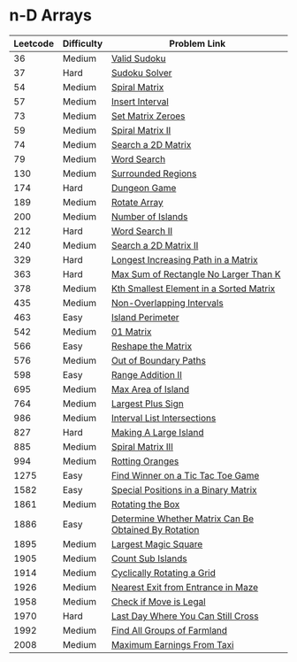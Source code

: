 # n-D Arrays



| Leetcode | Difficulty | Problem Link                                                                                                                                                                  |
| -------- | ---------- | ----------------------------------------------------------------------------------------------------------------------------------------------------------------------------- |
| 36       | Medium     | [Valid Sudoku](../difficulty-based-problem-index/leetcode-medium/leetcode-36-valid-sudoku.md)                                                                                 |
| 37       | Hard       | [Sudoku Solver](../difficulty-based-problem-index/leetcode-hard/leetcode-37-sudoku-solver.md)                                                                                 |
| 54       | Medium     | [Spiral Matrix](../difficulty-based-problem-index/leetcode-medium/leetcode-54-spiral-matrix.md)                                                                               |
| 57       | Medium     | [Insert Interval](../difficulty-based-problem-index/leetcode-medium/leetcode-57-insert-interval.md)                                                                           |
| 73       | Medium     | [Set Matrix Zeroes](../difficulty-based-problem-index/leetcode-medium/leetcode-73-set-matrix-zeroes.md)                                                                       |
| 59       | Medium     | [Spiral Matrix II](../difficulty-based-problem-index/leetcode-medium/leetcode-59-spiral-matrix-ii.md)                                                                         |
| 74       | Medium     | [Search a 2D Matrix](../difficulty-based-problem-index/leetcode-medium/leetcode-74-search-a-2d-matrix.md)                                                                     |
| 79       | Medium     | [Word Search](../difficulty-based-problem-index/leetcode-medium/leetcode-79-word-search.md)                                                                                   |
| 130      | Medium     | [Surrounded Regions](../difficulty-based-problem-index/leetcode-medium/leetcode-130-surrounded-regions.md)                                                                    |
| 174      | Hard       | [Dungeon Game](../difficulty-based-problem-index/leetcode-hard/leetcode-174-dungeon-game.md)                                                                                  |
| 189      | Medium     | [Rotate Array](../difficulty-based-problem-index/leetcode-medium/leetcode-189-rotate-array.md)                                                                                |
| 200      | Medium     | [Number of Islands](../difficulty-based-problem-index/leetcode-medium/leetcode-200-number-of-islands.md)                                                                      |
| 212      | Hard       | [Word Search II](../difficulty-based-problem-index/leetcode-hard/leetcode-212-word-search-ii.md)                                                                              |
| 240      | Medium     | [Search a 2D Matrix II](../difficulty-based-problem-index/leetcode-medium/leetcode-240-search-a-2d-matrix-ii.md)                                                              |
| 329      | Hard       | [Longest Increasing Path in a Matrix](../difficulty-based-problem-index/leetcode-hard/leetcode-329-longest-increasing-path-in-a-matrix.md)                                    |
| 363      | Hard       | [Max Sum of Rectangle No Larger Than K](../difficulty-based-problem-index/leetcode-hard/leetcode-363-max-sum-of-rectangle-no-larger-than-k.md)                                |
| 378      | Medium     | [Kth Smallest Element in a Sorted Matrix](../difficulty-based-problem-index/leetcode-medium/leetcode-378-kth-smallest-element-in-a-sorted-matrix.md)                          |
| 435      | Medium     | [Non-Overlapping Intervals](../difficulty-based-problem-index/leetcode-medium/leetcode-435-non-overlapping-intervals.md)                                                      |
| 463      | Easy       | [Island Perimeter](../difficulty-based-problem-index/leetcode-easy/leetcode-463-island-perimeter.md)                                                                          |
| 542      | Medium     | [01 Matrix](../difficulty-based-problem-index/leetcode-medium/leetcode-542-01-matrix.md)                                                                                      |
| 566      | Easy       | [Reshape the Matrix](../difficulty-based-problem-index/leetcode-easy/leetcode-566-reshape-the-matrix.md)                                                                      |
| 576      | Medium     | [Out of Boundary Paths](../difficulty-based-problem-index/leetcode-medium/leetcode-576-out-of-boundary-paths.md)                                                              |
| 598      | Easy       | [Range Addition II](../difficulty-based-problem-index/leetcode-easy/leetcode-598-range-addition-ii.md)                                                                        |
| 695      | Medium     | [Max Area of Island](../difficulty-based-problem-index/leetcode-medium/leetcode-695-max-area-of-island.md)                                                                    |
| 764      | Medium     | [Largest Plus Sign](../difficulty-based-problem-index/leetcode-medium/leetcode-764-largest-plus-sign.md)                                                                      |
| 986      | Medium     | [Interval List Intersections](../difficulty-based-problem-index/leetcode-medium/leetcode-986-interval-list-intersections.md)                                                  |
| 827      | Hard       | [Making A Large Island](../difficulty-based-problem-index/leetcode-hard/leetcode-827-making-a-large-island.md)                                                                |
| 885      | Medium     | [Spiral Matrix III](../difficulty-based-problem-index/leetcode-medium/leetcode-885-spiral-matrix-iii.md)                                                                      |
| 994      | Medium     | [Rotting Oranges](../difficulty-based-problem-index/leetcode-medium/leetcode-994-rotting-oranges.md)                                                                          |
| 1275     | Easy       | [Find Winner on a Tic Tac Toe Game](../difficulty-based-problem-index/leetcode-easy/leetcode-1275-find-winner-on-a-tic-tac-toe-game.md)                                       |
| 1582     | Easy       | [Special Positions in a Binary Matrix](../difficulty-based-problem-index/leetcode-easy/leetcode-1582-special-positions-in-a-binary-matrix.md)                                 |
| 1861     | Medium     | [Rotating the Box](../difficulty-based-problem-index/leetcode-medium/leetcode-1861-rotating-the-box.md)                                                                       |
| 1886     | Easy       | [Determine Whether Matrix Can Be Obtained By Rotation](../difficulty-based-problem-index/leetcode-easy/leetcode-1886-determine-whether-matrix-can-be-obtained-by-rotation.md) |
| 1895     | Medium     | [Largest Magic Square](../difficulty-based-problem-index/leetcode-medium/leetcode-1895-largest-magic-square.md)                                                               |
| 1905     | Medium     | [Count Sub Islands](../difficulty-based-problem-index/leetcode-medium/leetcode-1905-count-sub-islands.md)                                                                     |
| 1914     | Medium     | [Cyclically Rotating a Grid](../difficulty-based-problem-index/leetcode-medium/leetcode-1914-cyclically-rotating-a-grid.md)                                                   |
| 1926     | Medium     | [Nearest Exit from Entrance in Maze](../difficulty-based-problem-index/leetcode-medium/leetcode-1926-nearest-exit-from-entrance-in-maze.md)                                   |
| 1958     | Medium     | [Check if Move is Legal](../difficulty-based-problem-index/leetcode-medium/leetcode-1958-check-if-move-is-legal.md)                                                           |
| 1970     | Hard       | [Last Day Where You Can Still Cross](../difficulty-based-problem-index/leetcode-hard/leetcode-1970-last-day-where-you-can-still-cross.md)                                     |
| 1992     | Medium     | [Find All Groups of Farmland](../difficulty-based-problem-index/leetcode-medium/leetcode-1992-find-all-groups-of-farmland.md)                                                 |
| 2008     | Medium     | [Maximum Earnings From Taxi](../difficulty-based-problem-index/leetcode-medium/leetcode-2008-maximum-earnings-from-taxi.md)                                                   |
